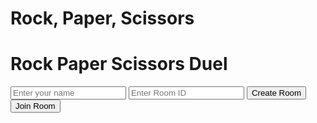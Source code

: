 # Rock, Paper, Scissors

<div id="rps-app" class="rps-container">
  <h1>Rock Paper Scissors Duel</h1>

  <div class="setup">
    <input type="text" id="player-name-input" placeholder="Enter your name" />
    <input type="text" id="room-id-input" placeholder="Enter Room ID" />
    <button id="create-room-btn">Create Room</button>
    <button id="join-room-btn">Join Room</button>
  </div>

  <div class="rps-game" id="rps-ui" style="display: none;">
    <div class="name-display" id="player-name-display"></div>
    <div class="rps-buttons">
      <button data-choice="rock">🪨 Rock</button>
      <button data-choice="paper">📄 Paper</button>
      <button data-choice="scissors">✂️ Scissors</button>
    </div>
    <div class="result" id="result-text"></div>

    <div class="history">
      <h3>Game History</h3>
      <ul id="game-history"></ul>
    </div>
  </div>
</div>

<link rel="stylesheet" href="/many/assets/css/utilities/games/rps/rps.css" />
<script defer src="/many/assets/js/utilities/rps/rps.js"></script>

